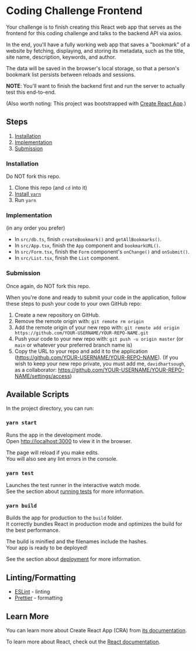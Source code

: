 # Coding Challenge Frontend

Your challenge is to finish creating this React web app that serves as the frontend for this coding challenge and talks to the backend API via axios.

In the end, you'll have a fully working web app that saves a "bookmark" of a website by fetching, displaying, and storing its metadata, such as the title, site name, description, keywords, and author.

The data will be saved in the browser's local storage, so that a person's bookmark list persists between reloads and sessions.

**NOTE**: You'll want to finish the backend first and run the server to actually test this end-to-end.

(Also worth noting: This project was bootstrapped with [Create React App](https://github.com/facebook/create-react-app).)

## Steps

1. [Installation](#installation)
2. [Implementation](#implementation)
3. [Submission](#submission)

### Installation

Do NOT fork this repo.

1. Clone this repo (and `cd` into it)
2. [Install `yarn`](https://classic.yarnpkg.com/en/docs/install)
3. Run `yarn`

### Implementation

(in any order you prefer)

- In `src/db.ts`, finish `createBookmark()` and `getAllBookmarks()`.
- In `src/App.tsx`, finish the `App` component and `bookmarkURL()`.
- In `src/Form.tsx`, finish the `Form` component's `onChange()` and `onSubmit()`.
- In `src/List.tsx`, finish the `List` component.

### Submission

Once again, do NOT fork this repo.

When you're done and ready to submit your code in the application, follow these steps to push your code to your own GitHub repo:

1. Create a new repository on GitHub.
2. Remove the remote origin with: `git remote rm origin`
3. Add the remote origin of your new repo with: `git remote add origin https://github.com/YOUR-USERNAME/YOUR-REPO-NAME.git`
4. Push your code to your new repo with: `git push -u origin master` (or `main` or whatever your preferred branch name is)
5. Copy the URL to your repo and add it to the application (https://github.com/YOUR-USERNAME/YOUR-REPO-NAME). (If you wish to keep your new repo private, you must add me, `davidhartsough`, as a collaborator: https://github.com/YOUR-USERNAME/YOUR-REPO-NAME/settings/access)

## Available Scripts

In the project directory, you can run:

### `yarn start`

Runs the app in the development mode.\
Open [http://localhost:3000](http://localhost:3000) to view it in the browser.

The page will reload if you make edits.\
You will also see any lint errors in the console.

### `yarn test`

Launches the test runner in the interactive watch mode.\
See the section about [running tests](https://facebook.github.io/create-react-app/docs/running-tests) for more information.

### `yarn build`

Builds the app for production to the `build` folder.\
It correctly bundles React in production mode and optimizes the build for the best performance.

The build is minified and the filenames include the hashes.\
Your app is ready to be deployed!

See the section about [deployment](https://facebook.github.io/create-react-app/docs/deployment) for more information.

## Linting/Formatting

- [ESLint](https://eslint.org/) - linting
- [Prettier](https://prettier.io/) - formatting

## Learn More

You can learn more about Create React App (CRA) from [its documentation](https://facebook.github.io/create-react-app/docs/getting-started).

To learn more about React, check out the [React documentation](https://reactjs.org/).
